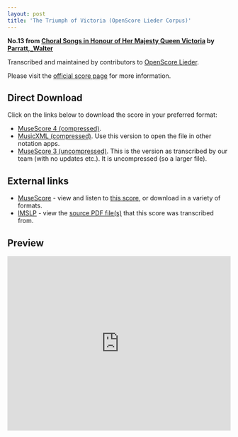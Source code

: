 ```yaml
---
layout: post
title: 'The Triumph of Victoria (OpenScore Lieder Corpus)'
---
```


__No.13 from [Choral Songs in Honour of Her Majesty Queen Victoria](https://fourscoreandmore.org/openscore/lieder/Parratt,_Walter/Choral_Songs_in_Honour_of_Her_Majesty_Queen_Victoria/) by [Parratt,_Walter](https://fourscoreandmore.org/openscore/lieder/Parratt,_Walter)__

Transcribed and maintained by contributors to [OpenScore Lieder].

Please visit the [official score page] for more information.

[official score page]: https://musescore.com/openscore-lieder-corpus/scores/6690090
[OpenScore Lieder]: https://musescore.com/openscore-lieder-corpus

## Direct Download

Click on the links below to download the score in your preferred format:
- [MuseScore 4 (compressed)](https://fourscoreandmore.org/openscore/lieder/Parratt,_Walter/Choral_Songs_in_Honour_of_Her_Majesty_Queen_Victoria/13_The_Triumph_of_Victoria.mscz).
- [MusicXML (compressed)](https://fourscoreandmore.org/openscore/lieder/Parratt,_Walter/Choral_Songs_in_Honour_of_Her_Majesty_Queen_Victoria/13_The_Triumph_of_Victoria.mxl). Use this version to open the file in other notation apps.
- [MuseScore 3 (uncompressed)](https://raw.githubusercontent.com/OpenScore/Lieder/refs/heads/main/scores/Parratt,_Walter/Choral_Songs_in_Honour_of_Her_Majesty_Queen_Victoria/13_The_Triumph_of_Victoria/lc6690090.mscx). This is the version as transcribed by our team (with no updates etc.). It is uncompressed (so a larger file).

## External links

- [MuseScore] - view and listen to [this score][MuseScore], or download in a variety of formats.
- [IMSLP] - view the [source PDF file(s)][IMSLP] that this score was transcribed from.

[MuseScore]: https://musescore.com/score/6690090
[IMSLP]: https://imslp.org/wiki/Special:ReverseLookup/585417

## Preview

<iframe width="100%" height="394" src="https://musescore.com/openscore-lieder-corpus/scores/6690090/embed" frameborder="0" allowfullscreen allow="autoplay; fullscreen"></iframe>
